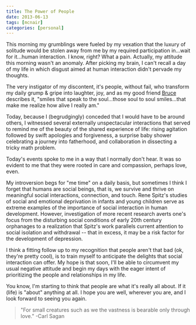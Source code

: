 ```yaml
---
title: The Power of People
date: 2013-06-13
tags: [mcnair]
categories: [personal]
---
```


This morning my grumblings were fueled by my vexation that the luxury of
solitude would be stolen away from me by my required participation in...wait for
it...human interaction. I know, right? What a pain. Actually, my attitude this
morning wasn't an anomaly. After picking my brain, I can't recall a day of my
life in which disgust aimed at human interaction didn't pervade my thoughts.

The very instigator of my discontent, it's people, without fail, who transform
my daily grump & gripe into laughter, joy, and as my good friend
[Bruce](http://thewayofmikesmith.blogspot.com/) describes it, "smiles that speak
to the soul...those soul to soul smiles...that make me realize how alive I
really am."

Today, because I (begrudgingly) conceded that I would have to be around others,
I witnessed several externally unspectacular interactions that served to remind
me of the beauty of the shared experience of life: rising agitation followed by
swift apologies and forgiveness, a surprise baby shower celebrating a journey
into fatherhood, and collaboration in dissecting a tricky math problem.

Today's events spoke to me in a way that I normally don't hear. It was so
evident to me that they were rooted in care and compassion, perhaps love, even.

My introversion begs for "me time" on a daily basis, but sometimes I think I
forget that humans are social beings, that is, we survive and thrive on
meaningful social interactions, connection, and touch. Rene Spitz's studies of
social and emotional deprivation in infants and young children serve as extreme
examples of the importance of social interaction in human development. However,
investigation of more recent research averts one's focus from the disturbing
social conditions of early 20th century orphanages to a realization that Spitz's
work parallels current attention to social isolation and withdrawal -- that in
excess, it may be a risk factor for the development of depression.

I think a fitting follow up to my recognition that people aren't that bad (ok,
they're pretty cool), is to train myself to anticipate the delights that social
interaction can offer. My hope is that soon, I'll be able to circumvent my usual
negative attitude and begin my days with the eager intent of prioritizing the
people and relationships in my life.

You know, I'm starting to think that people are what it's really all about. If
it (life) is "about" anything at all. I hope you are well, wherever you are, and
I look forward to seeing you again.

> "For small creatures such as we the vastness is bearable only through love.”
-Carl Sagan
